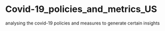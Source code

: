 # Covid-19_policies_and_metrics_US
analysing the covid-19 policies and measures to generate certain insights 
